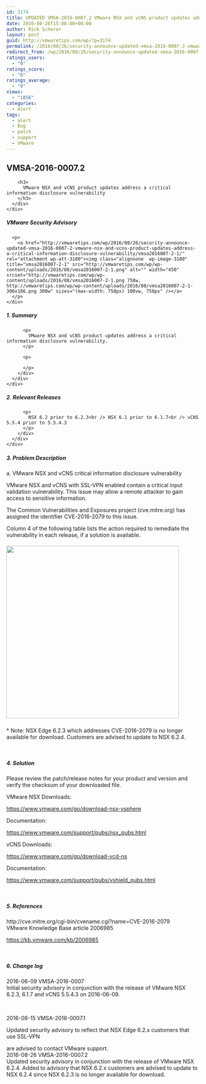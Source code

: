 ```yaml
---
id: 3174
title: UPDATED VMSA-2016-0007.2 VMware NSX and vCNS product updates address a critical information disclosure vulnerability
date: 2016-08-26T15:08:00+00:00
author: Rick Scherer
layout: post
guid: http://vmwaretips.com/wp/?p=3174
permalink: /2016/08/26/security-announce-updated-vmsa-2016-0007-2-vmware-nsx-and-vcns-product-updates-address-a-critical-information-disclosure-vulnerability/
redirect_from: /wp/2016/08/26/security-announce-updated-vmsa-2016-0007-2-vmware-nsx-and-vcns-product-updates-address-a-critical-information-disclosure-vulnerability/
ratings_users:
  - "0"
ratings_score:
  - "0"
ratings_average:
  - "0"
views:
  - "1856"
categories:
  - Alert
tags:
  - alert
  - Bug
  - patch
  - support
  - VMware
---
```

<div>
  <div>
    <div>
      <div>
        <h2>
          VMSA-2016-0007.2
        </h2>
        
        <h3>
          VMware NSX and vCNS product updates address a critical information disclosure vulnerability
        </h3>
      </div>
    </div>
  </div>
</div>

<div>
  <div id="columncontainer1columncontainercomparisontable">
    <div data-heading="headingOne">
      <h5>
        VMware Security Advisory
      </h5>
      
      <p>
        <a href="http://vmwaretips.com/wp/2016/08/26/security-announce-updated-vmsa-2016-0007-2-vmware-nsx-and-vcns-product-updates-address-a-critical-information-disclosure-vulnerability/vmsa2016007-2-1/" rel="attachment wp-att-3180"><img class="alignnone  wp-image-3180" title="vmsa2016007-2-1" src="http://vmwaretips.com/wp/wp-content/uploads/2016/08/vmsa2016007-2-1.png" alt="" width="450" srcset="http://vmwaretips.com/wp/wp-content/uploads/2016/08/vmsa2016007-2-1.png 758w, http://vmwaretips.com/wp/wp-content/uploads/2016/08/vmsa2016007-2-1-300x186.png 300w" sizes="(max-width: 758px) 100vw, 758px" /></a>
      </p>
    </div>
  </div>
</div>

<div>
  <div>
    <div>
      <div>
        <div>
          <h5>
            1. Summary
          </h5>
          
          <p>
            VMware NSX and vCNS product updates address a critical information disclosure vulnerability.
          </p>
          
          <p>
            
          </p>
        </div>
      </div>
    </div>
  </div>
</div>

<div>
  <div>
    <div>
      <div>
        <div>
          <h5>
            2. Relevant Releases
          </h5>
          
          <p>
            NSX 6.2 prior to 6.2.3<br /> NSX 6.1 prior to 6.1.7<br /> vCNS 5.5.4 prior to 5.5.4.3
          </p>
        </div>
      </div>
    </div>
  </div>
</div>

<div>
  <h5>
    3. Problem Description
  </h5>
  
  <p>
    a. VMware NSX and vCNS critical information disclosure vulnerability
  </p>
  
  <p>
    VMware NSX and vCNS with SSL-VPN enabled contain a critical input validation vulnerability. This issue may allow a remote attacker to gain access to sensitive information.
  </p>
  
  <p>
    The Common Vulnerabilities and Exposures project (cve.mitre.org) has assigned the identifier CVE-2016-2079 to this issue.
  </p>
  
  <p>
    Column 4 of the following table lists the action required to remediate the vulnerability in each release, if a solution is available.
  </p>
</div>

<div>
  <div id="columncontainer1columncontainercomparisontable_932357">
    <div>
      <div data-heading="headingOne">
        <h5>
          <a href="http://vmwaretips.com/wp/2016/08/26/security-announce-updated-vmsa-2016-0007-2-vmware-nsx-and-vcns-product-updates-address-a-critical-information-disclosure-vulnerability/vmsa2016007-2-2/" rel="attachment wp-att-3181"><img class="alignnone  wp-image-3181" title="vmsa2016007-2-2" src="http://vmwaretips.com/wp/wp-content/uploads/2016/08/vmsa2016007-2-2.png" alt="" width="450" srcset="http://vmwaretips.com/wp/wp-content/uploads/2016/08/vmsa2016007-2-2.png 773w, http://vmwaretips.com/wp/wp-content/uploads/2016/08/vmsa2016007-2-2-300x118.png 300w" sizes="(max-width: 773px) 100vw, 773px" /></a>
        </h5>
      </div>
    </div>
  </div>
</div>

<div>
  <p>
    * Note: NSX Edge 6.2.3 which addresses CVE-2016-2079 is no longer available for download. Customers are advised to update to NSX 6.2.4.
  </p>
  
  <p>
    &nbsp;
  </p>
  
  <h5>
    4. Solution
  </h5>
  
  <p>
    Please review the patch/release notes for your product and version and verify the checksum of your downloaded file.
  </p>
  
  <p>
    VMware NSX Downloads:
  </p>
  
  <p>
    <a href="https://www.vmware.com/go/download-nsx-vsphere" target="_blank">https://www.vmware.com/go/download-nsx-vsphere</a>
  </p>
  
  <p>
    Documentation:
  </p>
  
  <p>
    <a href="https://www.vmware.com/support/pubs/nsx_pubs.html" target="_blank">https://www.vmware.com/support/pubs/nsx_pubs.html</a>
  </p>
  
  <p>
    vCNS Downloads:
  </p>
  
  <p>
    <a href="https://www.vmware.com/go/download-vcd-ns" target="_blank">https://www.vmware.com/go/download-vcd-ns</a>
  </p>
  
  <p>
    Documentation:
  </p>
  
  <p>
    <a href="https://www.vmware.com/support/pubs/vshield_pubs.html" target="_blank">https://www.vmware.com/support/pubs/vshield_pubs.html</a>
  </p>
  
  <p>
    &nbsp;
  </p>
  
  <h5>
    5. References
  </h5>
  
  <p>
    <a name="&lpos=content_security : 235" href="http://cve.mitre.org/cgi-bin/cvename.cgi?name=CVE-2016-2079" target="_blank"></a>http://cve.mitre.org/cgi-bin/cvename.cgi?name=CVE-2016-2079<br /> VMware Knowledge Base article 2006985
  </p>
  
  <p>
    <a href="https://kb.vmware.com/kb/2006985">https://kb.vmware.com/kb/2006985</a>
  </p>
  
  <p>
    &nbsp;
  </p>
  
  <h5>
    6. Change log
  </h5>
  
  <p>
    2016-06-09 VMSA-2016-0007<br /> Initial security advisory in conjunction with the release of VMware NSX 6.2.3, 6.1.7 and vCNS 5.5.4.3 on 2016-06-09.
  </p>
  
  <p>
    &nbsp;
  </p>
  
  <p>
    2016-08-15 VMSA-2016-0007.1
  </p>
  
  <p>
    Updated security advisory to reflect that NSX Edge 6.2.x customers that use SSL-VPN
  </p>
  
  <p>
    are advised to contact VMware support.<br /> 2016-08-26 VMSA-2016-0007.2<br /> Updated security advisory in conjunction with the release of VMware NSX 6.2.4. Added to advisory that NSX 6.2.x customers are advised to update to NSX 6.2.4 since NSX 6.2.3 is no longer available for download.
  </p>
</div>